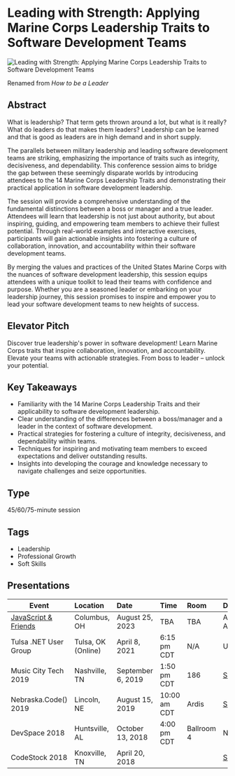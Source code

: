 # Leading with Strength: Applying Marine Corps Leadership Traits to Software Development Teams

![Leading with Strength: Applying Marine Corps Leadership Traits to Software Development Teams](https://chadgreen.blob.core.windows.net/slides/How%20to%20be%20a%20Leader.jpg)

Renamed from *How to be a Leader*

## Abstract
What is leadership? That term gets thrown around a lot, but what is it really? What do leaders do that makes them leaders? Leadership can be learned and that is good as leaders are in high demand and in short supply.

The parallels between military leadership and leading software development teams are striking, emphasizing the importance of traits such as integrity, decisiveness, and dependability. This conference session aims to bridge the gap between these seemingly disparate worlds by introducing attendees to the 14 Marine Corps Leadership Traits and demonstrating their practical application in software development leadership.

The session will provide a comprehensive understanding of the fundamental distinctions between a boss or manager and a true leader. Attendees will learn that leadership is not just about authority, but about inspiring, guiding, and empowering team members to achieve their fullest potential. Through real-world examples and interactive exercises, participants will gain actionable insights into fostering a culture of collaboration, innovation, and accountability within their software development teams.

By merging the values and practices of the United States Marine Corps with the nuances of software development leadership, this session equips attendees with a unique toolkit to lead their teams with confidence and purpose. Whether you are a seasoned leader or embarking on your leadership journey, this session promises to inspire and empower you to lead your software development teams to new heights of success.

## Elevator Pitch
Discover true leadership's power in software development! Learn Marine Corps traits that inspire collaboration, innovation, and accountability. Elevate your teams with actionable strategies. From boss to leader – unlock your potential.

## Key Takeaways
- Familiarity with the 14 Marine Corps Leadership Traits and their applicability to software development leadership.
- Clear understanding of the differences between a boss/manager and a leader in the context of software development.
- Practical strategies for fostering a culture of integrity, decisiveness, and dependability within teams.
- Techniques for inspiring and motivating team members to exceed expectations and deliver outstanding results.
- Insights into developing the courage and knowledge necessary to navigate challenges and seize opportunities.

## Type
45/60/75-minute session

## Tags
- Leadership
- Professional Growth
- Soft Skills

## Presentations
| Event | Location | Date | Time | Room | Downloads |
|-------|:---------|:-----|:-----|:-----|:----------|
| [JavaScript & Friends](https://www.javascriptandfriends.com/) | Columbus, OH | August 25, 2023 | TBA | TBA | Available Afterwards |
| Tulsa .NET User Group | Tulsa, OK (Online) | April 8, 2021 | 6:15 pm CDT | N/A | Unavailable |
| Music City Tech 2019 | Nashville, TN | September 6, 2019 | 1:50 pm CDT | 186 | [Slides](https://chadgreen.blob.core.windows.net/slides/How%20to%20be%20a%20Leader%20-%20Music%20City%20Tech.pdf) |
| Nebraska.Code() 2019 | Lincoln, NE | August 15, 2019 | 10:00 am CDT | Ardis | [Slides](https://chadgreen.blob.core.windows.net/slides/How%20to%20be%20a%20Leader%20-%20Nebraska.Code().pdf) |
| DevSpace 2018 | Huntsville, AL | October 13, 2018 | 4:00 pm CDT | Ballroom 4 | N/A |
| CodeStock 2018 | Knoxville, TN | April 20, 2018 | | | [Slides](https://chadgreen.blob.core.windows.net/slides/How%20to%20be%20a%20Leader%20-%20CodeStock.pdf) |

